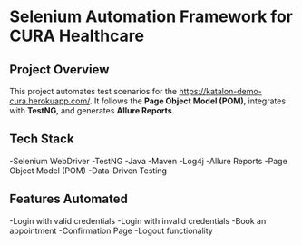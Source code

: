 # Selenium Automation Framework for CURA Healthcare

## Project Overview
This project automates test scenarios for the https://katalon-demo-cura.herokuapp.com/. It follows the **Page Object Model (POM)**, integrates with **TestNG**, and generates **Allure Reports**.

## Tech Stack
-Selenium WebDriver
-TestNG 
-Java
-Maven
-Log4j
-Allure Reports
-Page Object Model (POM)
-Data-Driven Testing

## Features Automated
-Login with valid credentials
-Login with invalid credentials
-Book an appointment
-Confirmation Page
-Logout functionality


